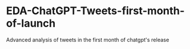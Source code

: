 # EDA-ChatGPT-Tweets-first-month-of-launch
Advanced analysis of tweets in the first month of chatgpt's release

